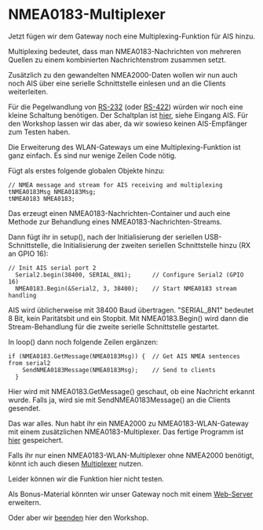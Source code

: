 # NMEA0183-Multiplexer

Jetzt fügen wir dem Gateway noch eine Multiplexing-Funktion für AIS hinzu.

Multiplexing bedeutet, dass man NMEA0183-Nachrichten von mehreren Quellen zu einem kombinierten Nachrichtenstrom zusammen setzt.

Zusätzlich zu den gewandelten NMEA2000-Daten wollen wir nun auch noch AIS über eine serielle Schnittstelle einlesen und an die Clients weiterleiten.

Für die Pegelwandlung von [RS-232](https://de.wikipedia.org/wiki/RS-232) (oder [RS-422](https://de.wikipedia.org/wiki/EIA-422)) würden  wir noch eine kleine Schaltung benötigen. Der Schaltplan ist [hier](https://github.com/AK-Homberger/NMEA2000WifiGateway-with-ESP32), siehe Eingang AIS. Für den Workshop lassen wir das aber, da wir sowieso keinen AIS-Empfänger zum Testen haben.

Die Erweiterung des WLAN-Gateways um eine Multiplexing-Funktion ist ganz einfach. Es sind nur wenige Zeilen Code nötig.

Fügt als erstes folgende globalen Objekte hinzu:
```
// NMEA message and stream for AIS receiving and multiplexing
tNMEA0183Msg NMEA0183Msg;
tNMEA0183 NMEA0183;
```
Das erzeugt einen NMEA0183-Nachrichten-Container und auch eine Methode zur Behandlung eines NMEA0183-Nachrichten-Streams.

Dann fügt ihr in setup(), nach der Initialisierung der seriellen USB-Schnittstelle, die Initialisierung der zweiten seriellen Schnittstelle hinzu (RX an GPIO 16):

```
// Init AIS serial port 2
  Serial2.begin(38400, SERIAL_8N1);      // Configure Serial2 (GPIO 16)
  NMEA0183.Begin(&Serial2, 3, 38400);    // Start NMEA0183 stream handling
```
AIS wird üblicherweise mit 38400 Baud übertragen. "SERIAL_8N1" bedeutet 8 Bit, kein Paritätsbit und  ein Stopbit. Mit NMEA0183.Begin() wird dann die Stream-Behandlung für die zweite serielle Schnittstelle gestartet.


In loop() dann noch folgende Zeilen ergänzen:

```
if (NMEA0183.GetMessage(NMEA0183Msg)) {  // Get AIS NMEA sentences from serial2
    SendNMEA0183Message(NMEA0183Msg);    // Send to clients
  }
```
Hier wird mit NMEA0183.GetMessage() geschaut, ob eine Nachricht erkannt wurde. Falls ja, wird sie mit SendNMEA0183Message() an die Clients gesendet.

Das war alles. Nun habt ihr ein NMEA2000 zu NMEA0183-WLAN-Gateway mit einem zusätzlichen NMEA0183-Multiplexer.
Das fertige Programm ist [hier](https://github.com/AK-Homberger/NMEA2000-Workshop/blob/main/Software/NMEA2000-WLAN-Gateway2/NMEA2000-WLAN-Gateway2.ino) gespeichert.

Falls ihr nur einen NMEA0183-WLAN-Multiplexer ohne NMEA2000 benötigt, könnt ich auch diesen [Multiplexer](https://github.com/AK-Homberger/NMEA0183-WiFi-Multiplexer) nutzen.

Leider können wir die Funktion hier nicht testen.

Als Bonus-Material könnten wir unser Gateway noch mit einem [Web-Server](https://github.com/AK-Homberger/NMEA2000-Workshop/blob/main/Docs/WLAN-GW4.md) erweitern.

Oder aber wir [beenden](https://github.com/AK-Homberger/NMEA2000-Workshop/blob/main/Docs/Ende.md) hier den Workshop.
